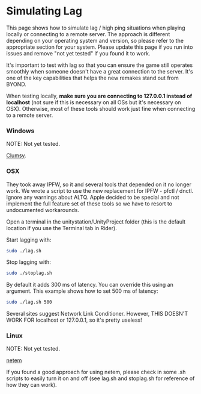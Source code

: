 # Simulating Lag
This page shows how to simulate lag / high ping situations when playing locally or connecting to a remote server. The approach is different depending on your operating system and version, so please refer to the appropriate section for your system. Please update this page if you run into issues and remove "not yet tested" if you found it to work.

It's important to test with lag so that you can ensure the game still operates smoothly when someone doesn't have a great connection to the server. It's one of the key capabilities that helps the new remakes stand out from BYOND.

When testing locally, **make sure you are connecting to 127.0.0.1 instead of localhost** (not sure if this is necessary on all OSs but it's necessary on OSX). Otherwise, most of these tools should work just fine when connecting to a remote server.

### Windows
NOTE: Not yet tested.

[Clumsy](https://jagt.github.io/clumsy/). 

### OSX
They took away IPFW, so it and several tools that depended on it no longer work. We wrote a script to use the new replacement for IPFW - pfctl / dnctl. Ignore any warnings about ALTQ. Apple decided to be special and not implement the full feature set of these tools so we have to resort to undocumented workarounds.

Open a terminal in the unitystation/UnityProject folder (this is the default location if you use the Terminal tab in Rider).

Start lagging with:
```bash
sudo ./lag.sh
```

Stop lagging with:
```bash
sudo ./stoplag.sh
```

By default it adds 300 ms of latency. You can override this using an argument. This example shows how to set 500 ms of latency:
```bash
sudo ./lag.sh 500
```

Several sites suggest Network Link Conditioner. However, THIS DOESN'T WORK FOR localhost or 127.0.0.1, so it's pretty useless!

### Linux
NOTE: Not yet tested.

[netem](https://bencane.com/2012/07/16/tc-adding-simulated-network-latency-to-your-linux-server/)

If you found a good approach for using netem, please check in some .sh scripts to easily turn it on and off (see lag.sh and stoplag.sh for reference of how they can work).


